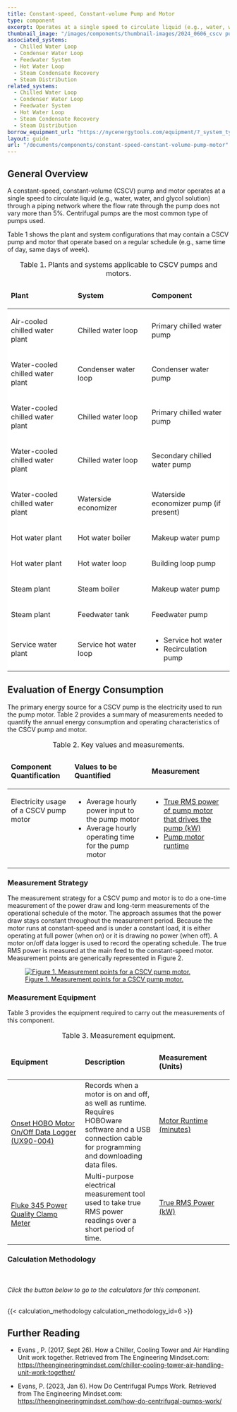 ```yaml
---
title: Constant-speed, Constant-volume Pump and Motor
type: component
excerpt: Operates at a single speed to circulate liquid (e.g., water, water, and glycol solution) through a piping network where the flow rate through the pump does not vary more than 5%. Centrifugal pumps are the most common type of pumps used.
thumbnail_image: "/images/components/thumbnail-images/2024_0606_cscv pump component_thumbnail_RESIZED-01.jpg"
associated_systems:
  - Chilled Water Loop
  - Condenser Water Loop
  - Feedwater System
  - Hot Water Loop
  - Steam Condensate Recovery
  - Steam Distribution
related_systems:
  - Chilled Water Loop
  - Condenser Water Loop
  - Feedwater System
  - Hot Water Loop
  - Steam Condensate Recovery
  - Steam Distribution
borrow_equipment_url: "https://nycenergytools.com/equipment/?_system_type=electric-motors-and-drives"
layout: guide
url: "/documents/components/constant-speed-constant-volume-pump-motor"
---
```


## General Overview

A constant-speed, constant-volume (CSCV) pump and motor operates at a single speed to circulate liquid (e.g., water, water, and glycol solution) through a piping network where the flow rate through the pump does not vary more than 5%. Centrifugal pumps are the most common type of pumps used.

Table 1 shows the plant and system configurations that may contain a CSCV pump and motor that operate based on a regular schedule (e.g., same time of day, same days of week).

<table width="100%" cellspacing="0" cellpadding="7">
    <caption>Table 1. Plants and systems applicable to CSCV pumps and motors.</caption>
    <thead>
        <tr>
            <td width="30.073349633251834%">
                <p><strong>Plant</strong></p>
            </td>
            <td width="33.251833740831295%">
                <p><strong>System</strong></p>
            </td>
            <td width="36.67481662591687%">
                <p><strong>Component</strong></p>
            </td>
        </tr>
    </thead>
    <tbody>
        <tr>
            <td class="fr-cell-handler " style="background-color: rgb(255, 255, 255);" width="30.073349633251834%" bgcolor="#e2efd9">
                <p>Air-cooled chilled water plant</p>
            </td>
            <td style="background-color: rgb(255, 255, 255);" width="33.251833740831295%" bgcolor="#e2efd9">
                <p>Chilled water loop</p>
            </td>
            <td style="background-color: rgb(255, 255, 255);" width="36.67481662591687%" bgcolor="#e2efd9">
                <p>Primary chilled water pump</p>
            </td>
        </tr>
        <tr>
            <td style="background-color: rgb(255, 255, 255);" width="30.073349633251834%" bgcolor="#e2efd9">
                <p>Water-cooled chilled water plant</p>
            </td>
            <td style="background-color: rgb(255, 255, 255);" width="33.251833740831295%" bgcolor="#e2efd9">
                <p>Condenser water loop</p>
            </td>
            <td style="background-color: rgb(255, 255, 255);" width="36.67481662591687%" bgcolor="#e2efd9">
                <p>Condenser water pump</p>
            </td>
        </tr>
        <tr>
            <td style="background-color: rgb(255, 255, 255);" width="30.073349633251834%" bgcolor="#e2efd9">
                <p>Water-cooled chilled water plant</p>
            </td>
            <td style="background-color: rgb(255, 255, 255);" width="33.251833740831295%" bgcolor="#e2efd9">
                <p>Chilled water loop</p>
            </td>
            <td style="background-color: rgb(255, 255, 255);" width="36.67481662591687%" bgcolor="#e2efd9">
                <p>Primary chilled water pump</p>
            </td>
        </tr>
        <tr>
            <td style="background-color: rgb(255, 255, 255);" width="30.073349633251834%" bgcolor="#e2efd9">
                <p>Water-cooled chilled water plant</p>
            </td>
            <td style="background-color: rgb(255, 255, 255);" width="33.251833740831295%" bgcolor="#e2efd9">
                <p>Chilled water loop</p>
            </td>
            <td style="background-color: rgb(255, 255, 255);" width="36.67481662591687%" bgcolor="#e2efd9">
                <p>Secondary chilled water pump</p>
            </td>
        </tr>
        <tr>
            <td style="background-color: rgb(255, 255, 255);" width="30.073349633251834%" bgcolor="#e2efd9">
                <p>Water-cooled chilled water plant</p>
            </td>
            <td style="background-color: rgb(255, 255, 255);" width="33.251833740831295%" bgcolor="#e2efd9">
                <p>Waterside economizer</p>
            </td>
            <td style="background-color: rgb(255, 255, 255);" width="36.67481662591687%" bgcolor="#e2efd9">
                <p>Waterside economizer pump (if present)</p>
            </td>
        </tr>
        <tr>
            <td style="background-color: rgb(255, 255, 255);" width="30.073349633251834%" bgcolor="#e2efd9">
                <p>Hot water plant</p>
            </td>
            <td style="background-color: rgb(255, 255, 255);" width="33.251833740831295%" bgcolor="#e2efd9">
                <p>Hot water boiler</p>
            </td>
            <td style="background-color: rgb(255, 255, 255);" width="36.67481662591687%" bgcolor="#e2efd9">
                <p>Makeup water pump</p>
            </td>
        </tr>
        <tr>
            <td style="background-color: rgb(255, 255, 255);" width="30.073349633251834%" bgcolor="#e2efd9">
                <p>Hot water plant</p>
            </td>
            <td style="background-color: rgb(255, 255, 255);" width="33.251833740831295%" bgcolor="#e2efd9">
                <p>Hot water loop</p>
            </td>
            <td style="background-color: rgb(255, 255, 255);" width="36.67481662591687%" bgcolor="#e2efd9">
                <p>Building loop pump</p>
            </td>
        </tr>
        <tr>
            <td style="background-color: rgb(255, 255, 255);" width="30.073349633251834%" bgcolor="#e2efd9">
                <p>Steam plant</p>
            </td>
            <td style="background-color: rgb(255, 255, 255);" width="33.251833740831295%" bgcolor="#e2efd9">
                <p>Steam boiler</p>
            </td>
            <td style="background-color: rgb(255, 255, 255);" width="36.67481662591687%" bgcolor="#e2efd9">
                <p>Makeup water pump</p>
            </td>
        </tr>
        <tr>
            <td style="background-color: rgb(255, 255, 255);" width="30.073349633251834%" bgcolor="#e2efd9">
                <p>Steam plant</p>
            </td>
            <td style="background-color: rgb(255, 255, 255);" width="33.251833740831295%" bgcolor="#e2efd9">
                <p>Feedwater tank</p>
            </td>
            <td style="background-color: rgb(255, 255, 255);" width="36.67481662591687%" bgcolor="#e2efd9">
                <p>Feedwater pump</p>
            </td>
        </tr>
        <tr>
            <td style="background-color: rgb(255, 255, 255);" width="30.073349633251834%" bgcolor="#e2efd9">
                <p>Service water plant</p>
            </td>
            <td style="background-color: rgb(255, 255, 255);" width="33.251833740831295%" bgcolor="#e2efd9">
                <p>Service hot water loop</p>
            </td>
            <td class="fr-cell-fixed " style="background-color: rgb(255, 255, 255);" width="36.67481662591687%" bgcolor="#e2efd9">
                <ul>
                <li>Service hot water</li> 
                <li>Recirculation pump</li>
                </ul>
            </td>
        </tr>
    </tbody>
</table>

## Evaluation of Energy Consumption

The primary energy source for a CSCV pump is the electricity used to run the pump motor. Table 2 provides a summary of measurements needed to quantify the annual energy consumption and operating characteristics of the CSCV pump and motor.

<table width="100%" cellspacing="0" cellpadding="7">
    <caption>Table 2. Key values and measurements.</caption>
    <thead>
        <tr>
            <td width="28.571428571428573%">
                <p><strong>Component Quantification</strong></p>
            </td>
            <td width="34.76764199655766%">
                <p><strong>Values to be Quantified</strong></p>
            </td>
            <td width="36.660929432013766%">
                <p><strong>Measurement&nbsp;</strong></p>
            </td>
        </tr>
    </thead>
    <tbody>
        <tr>
            <td class="fr-cell-handler " style="vertical-align: top;" width="28.571428571428573%" height="17">
                <p>Electricity usage of a CSCV pump motor</p>
            </td>
            <td style="vertical-align: top;" width="34.76764199655766%">
                <ul>
                    <li>Average hourly power input to the pump motor</li>
                    <li>Average hourly operating time for the pump motor</li>
                </ul>     
            </td>
            <td style="vertical-align: top;" width="36.660929432013766%">
                <ul>
                    <a href="/documents/measurement-technique/electrical-spot-measurement"><li>True RMS power of pump motor that drives the pump (kW)</li></a>
                    <a href="/documents/measurement-technique/motor-runtime"><li>Pump motor runtime</li></a>
                </ul>
            </td>
        </tr>
    </tbody>
</table>

### Measurement Strategy

The measurement strategy for a CSCV pump and motor is to do a one-time measurement of the power draw and long-term measurements of the operational schedule of the motor. The approach assumes that the power draw stays constant throughout the measurement period. Because the motor runs at constant-speed and is under a constant load, it is either operating at full power (when on) or it is drawing no power (when off). A motor on/off data logger is used to record the operating schedule. The true RMS power is measured at the main feed to the constant-speed motor. Measurement points are generically represented in Figure 2.

<a href="/images/components/2024_0626_CSCV pump component_figure 1.jpg">
<figure class="figure">
  <img src="/images/components/2024_0626_CSCV pump component_figure 1.jpg" class="figure-img img-fluid rounded zoom" alt=" Figure 1. Measurement points for a CSCV pump motor.">
  <figcaption class="figure-caption text-left">Figure 1. Measurement points for a CSCV pump motor.</figcaption>
</figure>
</a>

### Measurement Equipment

Table 3 provides the equipment required to carry out the measurements of this component. 

<table width="100%" cellspacing="0" cellpadding="7">
    <caption>Table 3. Measurement equipment.</caption>
    <thead>
        <tr>
            <td width="33.333333333333336%">
                <p><strong>Equipment</strong></p>
            </td>
            <td width="33.333333333333336%">
                <p><strong>Description</strong></p>
            </td>
            <td width="33.333333333333336%">
                <p><strong>Measurement (Units)</strong></p>
            </td>
        </tr>
    </thead>
    <tbody>
        <tr>
            <td width="33.333333333333336%">
                <a href="https://nycenergytools.com/wp-content/uploads/2021/04/HOBO-UX90-Motor-On-Off-Logger_UX90-004.jpg">
                <figure class="figure">
                <img src="https://nycenergytools.com/wp-content/uploads/2021/04/HOBO-UX90-Motor-On-Off-Logger_UX90-004.jpg" class="figure-img img-fluid rounded" alt="">
                <figcaption class="figure-caption text-left"></figcaption>
                </figure>
                </a>
                <a href="https://nycenergytools.com/equipment/motor-on-off-logger-ux90-004/">Onset HOBO Motor On/Off Data Logger (UX90-004)</a>
            </td>
            <td width="33.333333333333336%">       
                Records when a motor is on and off, as well as runtime. Requires HOBOware software and a USB connection cable for programming and downloading data files.
            </td>
            <td width="33.333333333333336%">
                <a href="/documents/measurement-technique/motor-runtime">Motor Runtime (minutes)</a>
            </td>
        </tr>
        <tr>
            <td width="33.333333333333336%">
                <a href="https://nycenergytools.com/wp-content/uploads/2021/05/Fluke-345-300x300@2x.jpeg">
                <figure class="figure">
                <img src="https://nycenergytools.com/wp-content/uploads/2021/05/Fluke-345-300x300@2x.jpeg" class="figure-img img-fluid rounded" alt="">
                <figcaption class="figure-caption text-left"></figcaption>
                </figure>
                </a>
                <a href="https://nycenergytools.com/equipment/power-quality-clamp-meter/">Fluke 345 Power Quality Clamp Meter</a>
            </td>
            <td width="33.333333333333336%">
                Multi-purpose electrical measurement tool used to take true RMS power readings over a short period of time.
            </td>
            <td width="33.333333333333336%">
                <a href="/documents/measurement-technique/true-rms-power">True RMS Power (kW)</a>
            </td>
        </tr>
    </tbody>
</table>

### Calculation Methodology

<br></br>
<i>Click the button below to go to the calculators for this component.</i>
<br></br>

{{< calculation_methodology calculation_methodology_id=6 >}}

## Further Reading

- Evans , P. (2017, Sept 26). How a Chiller, Cooling Tower and Air Handling Unit work together. Retrieved from The Engineering Mindset.com: https://theengineeringmindset.com/chiller-cooling-tower-air-handling-unit-work-together/

- Evans, P. (2023, Jan 6). How Do Centrifugal Pumps Work. Retrieved from The Engineering Mindset.com: https://theengineeringmindset.com/how-do-centrifugal-pumps-work/